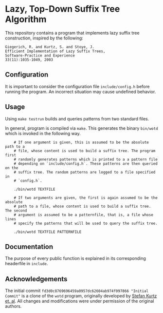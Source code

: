 # Lazy, Top-Down Suffix Tree Algorithm

This repository contains a program that implements lazy suffix tree
construction, inspired by the following:

```
Giegerich, R. and Kurtz, S. and Stoye, J.
Efficient Implementation of Lazy Suffix Trees,
Software-Practice and Experience
33(11):1035-1049, 2003
```

## Configuration

It is important to consider the configuration file `include/config.h`
before running the program. An incorrect situation may cause undefined
behavior.

## Usage

Using `make testrun` builds and queries patterns from two standard files.

In general, program is compiled via `make`. This generates the binary
`bin/wotd` which is invoked in the following way.

```
    # If one argument is given, this is assumed to be the absolute path to a
    # file, whose content is used to build a suffix tree. The program first
    # randomly generates patterns which is printed to a a pattern file
    # depending on `include/config.h`. These patterns are then queried on the
    # suffix tree. The random patterns are logged to a file specified in
    # `config.h`.

    ./bin/wotd TEXTFILE

    # If two arguments are given, the first is again assumed to be the absolute
    # path to a file, whose content is used to build a suffix tree. The second
    # argument is assumed to be a patternfile, that is, a file whose lines
    # specify the patterns that will be used to query the suffix tree.

    ./bin/wotd TEXTFILE PATTERNFILE
```
## Documentation

The purpose of every public function is explained in its corresponding
headerfile in `include`.

## Acknowledgements

The initial commit `fd3d0c8769696459a0957dc62604ab974f097866 "Initial Commit"`
is a clone of the `wotd` program, originally developed by [Stefan Kurtz et.
al](https://www.biologie.uni-hamburg.de/service/wissenschaftsservice/mitarbeiter/professoren-promotionsverfahren/skurtz.html).
All changes and modifications were under permission of the original
authors.

